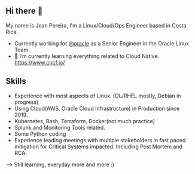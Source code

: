 ## Hi there 👋

My name is Jean Pereira, I'm a Linux/Cloud/Ops Engineer based in Costa Rica.

- Currently working for [@oracle](https://github.com/oracle) as a Senior Engineer in the Oracle Linux Team.
- 🌱 I’m currently learning everything related to Cloud Native. https://www.cncf.io/

## Skills
- Experience with most aspects of Linux. (OL/RHEL mostly, Debian in progress)
- Using Cloud(AWS, Oracle Cloud Infrastructure) in Production since 2019.
- Kubernetes, Bash, Terraform, Docker(not much practice)
- Splunk and Monitoring Tools related.
- Some Python coding
- Experience leading meetings with multiple stakeholders in fast paced mitigation for Critical Systems impacted. Including Post Mortem and RCA.

--> Still learning, everyday more and more :)
